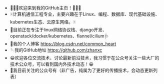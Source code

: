 - 🎉🎉🎉欢迎来到我的GitHub主页！🎉🎉🎉
- 🀄计算机通信工程专业，主要兴趣在于Linux、编程、数据库、现代基础设施、kubernetes生态、云原生网络。🀄
- 🧪目前正在专注于linux网络协议栈、django开发、openstack/docker/kubernetes、flannel/cilium🩺
- 🎲我的个人博客 <https://blog.csdn.net/common_heart>
- 🪡我的GitHub地址 <https://github.com/zhanxc>
- 😀欢迎各位交流技术、讨论最新前沿技术，我习惯于在公众号关注一些大厂的技术公众号，可以看到国内外技术动态！😀
- 🏈我目前关注的公众号有（非广告，纯属为了更好的传播技术，会动态更新列表）



<!---
zhanxc/zhanxc is a ✨ special ✨ repository because its `README.md` (this file) appears on your GitHub profile.
You can click the Preview link to take a look at your changes.
--->
